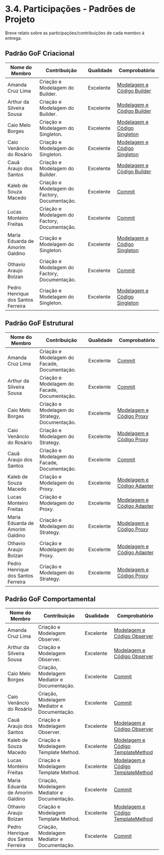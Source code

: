 # 3.4. Participações - Padrões de Projeto

Breve relato sobre as participações/contribuições de cada membro à entrega.

## Padrão GoF Criacional

| Nome do Membro                                | Contribuição                                               | Qualidade              | Comprobatório |
|-----------------------------------------------|------------------------------------------------------------|------------------------|-----------------------|
| Amanda Cruz Lima  | Criação e Modelagem do Builder. | Excelente | [Modelagem e Código Builder](PadroesDeProjeto/3.1GoFsCriacionais) |
| Arthur da Silveira Sousa  | Criação e Modelagem do Builder. | Excelente | [Modelagem e Código Builder](PadroesDeProjeto/3.1GoFsCriacionais)|
| Caio Melo Borges | Criação e Modelagem do Singleton. | Excelente | [Modelagem e Código Singleton](PadroesDeProjeto/3.1GoFsCriacionais) |
| Caio Venâncio do Rosário  | Criação e Modelagem do Singleton. | Excelente | [Modelagem e Código Singleton](PadroesDeProjeto/3.1GoFsCriacionais) |
| Cauã Araujo dos Santos    | Criação e Modelagem do Builder. | Excelente | [Modelagem e Código Builder](PadroesDeProjeto/3.1GoFsCriacionais) |
| Kaleb de Souza Macedo     | Criação e Modelagem do Factory, Documentação. | Excelente | [Commit](https://github.com/UnBArqDsw2025-2-Turma02/2025.2-T02-_G2_CaronaAmigaFCTE_Entrega_03/commit/9312676bd7e41e2cb2e09d532e8edaa634d1ad81)|
| Lucas Monteiro Freitas    | Criação e Modelagem do Factory, Documentação. | Excelente | [Commit](https://github.com/UnBArqDsw2025-2-Turma02/2025.2-T02-_G2_CaronaAmigaFCTE_Entrega_03/commit/0d1742a3e008529522c79e53532bde9ccf2f9947) |
| Maria Eduarda de Amorim Galdino | Criação e Modelagem do Singleton. | Excelente | [Modelagem e Código Singleton](PadroesDeProjeto/3.1GoFsCriacionais) |
| Othavio Araujo Bolzan           | Criação e Modelagem do Factory, Documentação. | Excelente | [Commit](https://github.com/UnBArqDsw2025-2-Turma02/2025.2-T02-_G2_CaronaAmigaFCTE_Entrega_03/commit/847e7a0e4de0081ec370f8aab48cef9d55d7edd8) |
| Pedro Henrique dos Santos Ferreira| Criação e Modelagem do Singleton. | Excelente | [Modelagem e Código Singleton](PadroesDeProjeto/3.1GoFsCriacionais) |


## Padrão GoF Estrutural
| Nome do Membro                                | Contribuição       | Qualidade | Comprobatório|
|-----------------------------------------------|--------------------|-----------|---------------------------------------------------------|
| Amanda Cruz Lima                              | Criação e Modelagem do Facade, Documentação. | Excelente | [Commit](https://github.com/UnBArqDsw2025-2-Turma02/2025.2-T02-_G2_CaronaAmigaFCTE_Entrega_03/commit/c65122ae52e2963eba86a25c7ccb26164e7bd689)      |
| Arthur da Silveira Sousa                      | Criação e Modelagem do Facade, Documentação. | Excelente | [Commit](https://github.com/UnBArqDsw2025-2-Turma02/2025.2-T02-_G2_CaronaAmigaFCTE_Entrega_03/commit/1ad9154db26f1a6831dd4716b51566c4da03490b) |
| Caio Melo Borges                              | Criação e Modelagem do Strategy, Documentação. | Excelente | [Modelagem e Código Proxy](PadroesDeProjeto/Estrutural/proxy.md) |
| Caio Venâncio do Rosário                      | Criação e Modelagem do Strategy. | Excelente | [Modelagem e Código Proxy](PadroesDeProjeto/Estrutural/proxy.md)      |
| Cauã Araujo dos Santos                        | Criação e Modelagem do Facade, Documentação. | Excelente | [Commit](https://github.com/UnBArqDsw2025-2-Turma02/2025.2-T02-_G2_CaronaAmigaFCTE_Entrega_03/commit/fd5e89d30d1075a7394049ea6366057bf5702944) |
| Kaleb de Souza Macedo                         | Criação e Modelagem do Proxy.           | Excelente | [Modelagem e Código Adapter](PadroesDeProjeto/Estrutural/adapter)              |
| Lucas Monteiro Freitas                        | Criação e Modelagem do Proxy.            | Excelente | [Modelagem e Código Adapter](PadroesDeProjeto/Estrutural/adapter)             |
| Maria Eduarda de Amorim Galdino               | Criação e Modelagem do Strategy. | Excelente | [Modelagem e Código Proxy](PadroesDeProjeto/Estrutural/proxy)      |
| Othavio Araujo Bolzan                         | Criação e Modelagem do Proxy.           | Excelente | [Modelagem e Código Adapter](PadroesDeProjeto/Estrutural/adapter)      |
| Pedro Henrique dos Santos Ferreira            | Criação e Modelagem do Strategy. | Excelente | [Modelagem e Código Proxy](PadroesDeProjeto/Estrutural/proxy)       |


## Padrão GoF Comportamental

| Nome do Membro                                   | Contribuição | Qualidade              | Comprobatório |
|--------------------------------------------------|--------------|------------------------|-----------------------|
| Amanda Cruz Lima                    | Criação e Modelagem Observer. | Excelente         | [Modelagem e Código Observer](PadroesDeProjeto/Comportamental/observer) |
| Arthur da Silveira Sousa            | Criação e Modelagem Observer. | Excelente         | [Modelagem e Código Observer](PadroesDeProjeto/Comportamental/observer) |
| Caio Melo Borges                    | Criação, Modelagem Mediator e Documentação.      | Excelente         | [Commit](https://github.com/UnBArqDsw2025-2-Turma02/2025.2-T02-_G2_CaronaAmigaFCTE_Entrega_03/commit/dc46582ca29dc07143d80f61a61a2ec185d47cb7) |
| Caio Venâncio do Rosário            | Criação, Modelagem Mediator e Documentação.            | Excelente         | [Commit](https://github.com/UnBArqDsw2025-2-Turma02/2025.2-T02-_G2_CaronaAmigaFCTE_Entrega_03/commit/e5f596efee673d7bbc373607d08a6fe2f452eb28) |
| Cauã Araujo dos Santos              | Criação e Modelagem Observer. |  Excelente         | [Modelagem e Código Observer](PadroesDeProjeto/Comportamental/observer) |
| Kaleb de Souza Macedo               | Criação e Modelagem Template Method. | Excelente         | [Modelagem e Código TemplateMethod](PadroesDeProjeto/Comportamental/templatemethod.md) |
| Lucas Monteiro Freitas              | Criação e Modelagem Template Method. | Excelente         | [Modelagem e Código TemplateMethod](PadroesDeProjeto/Comportamental/templatemethod.md) |
| Maria Eduarda de Amorim Galdino     | Criação, Modelagem Mediator e Documentação.           | Excelente         | [Commit](https://github.com/UnBArqDsw2025-2-Turma02/2025.2-T02-_G2_CaronaAmigaFCTE_Entrega_03/commit/dc46582ca29dc07143d80f61a61a2ec185d47cb7) |
| Othavio Araujo Bolzan               | Criação e Modelagem Template Method. | Excelente   | [Modelagem e Código TemplateMethod](PadroesDeProjeto/Comportamental/templatemethod.md) |
| Pedro Henrique dos Santos Ferreira  | Criação, Modelagem Mediator e Documentação.           | Excelente   | [Commit](https://github.com/UnBArqDsw2025-2-Turma02/2025.2-T02-_G2_CaronaAmigaFCTE_Entrega_03/commit/af80b1d4aff9793c5f96c2ecf8ecabb6c50a77e6) |